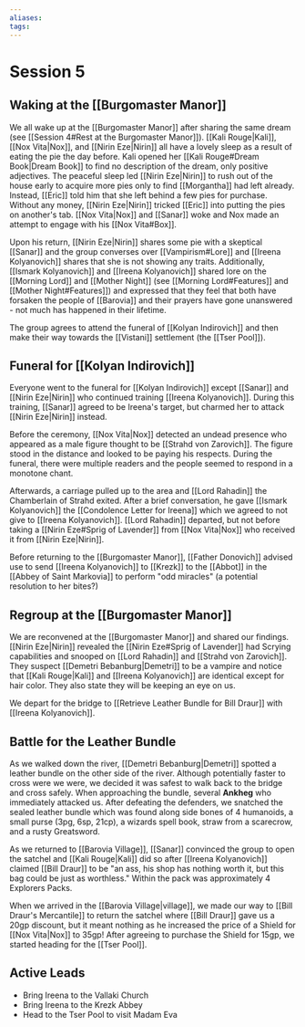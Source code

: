 ```yaml
---
aliases: 
tags: 
---
```


# Session 5

## Waking at the [[Burgomaster Manor]]

We all wake up at the [[Burgomaster Manor]] after sharing the same dream (see [[Session 4#Rest at the Burgomaster Manor]]). [[Kali Rouge|Kali]], [[Nox Vita|Nox]], and [[Nirin Eze|Nirin]] all have a lovely sleep as a result of eating the pie the day before.  Kali opened her [[Kali Rouge#Dream Book|Dream Book]] to find no description of the dream, only positive adjectives.  The peaceful sleep led [[Nirin Eze|Nirin]] to rush out of the house early to acquire more pies only to find [[Morgantha]] had left already.  Instead, [[Eric]] told him that she left behind a few pies for purchase.  Without any money, [[Nirin Eze|Nirin]] tricked [[Eric]] into putting the pies on another's tab. [[Nox Vita|Nox]] and [[Sanar]] woke and Nox made an attempt to engage with his [[Nox Vita#Box]].

Upon his return, [[Nirin Eze|Nirin]] shares some pie with a skeptical [[Sanar]] and the group converses over [[Vampirism#Lore]] and [[Ireena Kolyanovich]] shares that she is not showing any traits.  Additionally, [[Ismark Kolyanovich]] and [[Ireena Kolyanovich]] shared lore on the [[Morning Lord]] and [[Mother Night]] (see [[Morning Lord#Features]] and [[Mother Night#Features]]) and expressed that they feel that both have forsaken the people of [[Barovia]] and their prayers have gone unanswered - not much has happened in their lifetime.

The group agrees to attend the funeral of [[Kolyan Indirovich]] and then make their way towards the [[Vistani]] settlement (the [[Tser Pool]]).

## Funeral for [[Kolyan Indirovich]]

Everyone went to the funeral for [[Kolyan Indirovich]] except [[Sanar]] and [[Nirin Eze|Nirin]] who continued training [[Ireena Kolyanovich]].  During this training, [[Sanar]] agreed to be Ireena's target, but charmed her to attack [[Nirin Eze|Nirin]] instead.

Before the ceremony, [[Nox Vita|Nox]] detected an undead presence who appeared as a male figure thought to be [[Strahd von Zarovich]].  The figure stood in the distance and looked to be paying his respects.  During the funeral, there were multiple readers and the people seemed to respond in a monotone chant.  

Afterwards, a carriage pulled up to the area and [[Lord Rahadin]] the Chamberlain of Strahd exited.  After a brief conversation, he gave [[Ismark Kolyanovich]] the [[Condolence Letter for Ireena]] which we agreed to not give to [[Ireena Kolyanovich]].  [[Lord Rahadin]] departed, but not before taking a [[Nirin Eze#Sprig of Lavender]] from [[Nox Vita|Nox]] who received it from [[Nirin Eze|Nirin]].

Before returning to the [[Burgomaster Manor]], [[Father Donovich]] advised use to send [[Ireena Kolyanovich]] to [[Krezk]] to the [[Abbot]] in the [[Abbey of Saint Markovia]] to perform "odd miracles" (a potential resolution to her bites?)

## Regroup at the [[Burgomaster Manor]]

We are reconvened at the [[Burgomaster Manor]] and shared our findings.  [[Nirin Eze|Nirin]] revealed the [[Nirin Eze#Sprig of Lavender]] had Scrying capabilities and snooped on [[Lord Rahadin]] and [[Strahd von Zarovich]].  They suspect [[Demetri Bebanburg|Demetri]] to be a vampire and notice that [[Kali Rouge|Kali]] and [[Ireena Kolyanovich]] are identical except for hair color. They also state they will be keeping an eye on us.

We depart for the bridge to [[Retrieve Leather Bundle for Bill Draur]] with [[Ireena Kolyanovich]]. 

## Battle for the Leather Bundle

As we walked down the river, [[Demetri Bebanburg|Demetri]] spotted a leather bundle on the other side of the river.  Although potentially faster to cross were we were, we decided it was safest to walk back to the bridge and cross safely.  When approaching the bundle, several **Ankheg** who immediately attacked us.  After defeating the defenders, we snatched the sealed leather bundle which was found along side bones of 4 humanoids, a small purse (3pg, 6sp, 21cp), a wizards spell book, straw from a scarecrow, and a rusty Greatsword.

As we returned to [[Barovia Village]], [[Sanar]] convinced the group to open the satchel and [[Kali Rouge|Kali]] did so after [[Ireena Kolyanovich]] claimed [[Bill Draur]] to be "an ass, his shop has nothing worth it, but this bag could be just as worthless."  Within the pack was approximately 4 Explorers Packs.  

When we arrived in the [[Barovia Village|village]], we made our way to [[Bill Draur's Mercantile]] to return the satchel where [[Bill Draur]] gave us a 20gp discount, but it meant nothing as he increased the price of a Shield for [[Nox Vita|Nox]] to 35gp!  After agreeing to purchase the Shield for 15gp, we started heading for the [[Tser Pool]].

## Active Leads

- Bring Ireena to the Vallaki Church
- Bring Ireena to the Krezk Abbey
- Head to the Tser Pool to visit Madam Eva